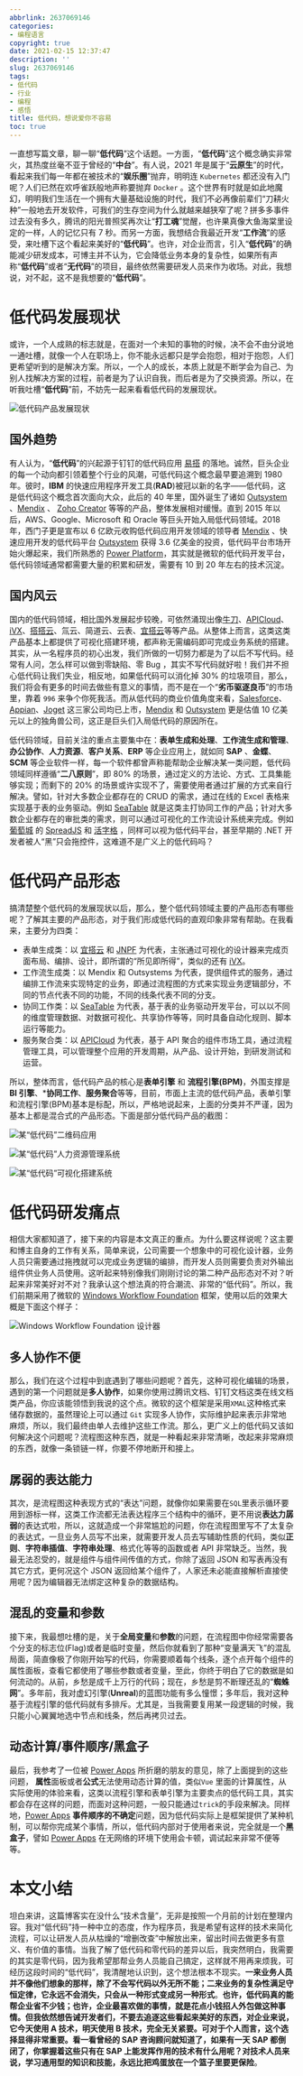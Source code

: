 ```yaml
---
abbrlink: 2637069146
categories:
- 编程语言
copyright: true
date: 2021-02-15 12:37:47
description: ''
slug: 2637069146
tags:
- 低代码
- 行业
- 编程
- 感悟
title: 低代码，想说爱你不容易
toc: true
---
```


一直想写篇文章，聊一聊“**低代码**”这个话题。一方面，“**低代码**”这个概念确实非常火，其热度丝毫不亚于曾经的“**中台**”。有人说，2021 年是属于“**云原生**”的时代，看起来我们每一年都在被技术的“**娱乐圈**”抛弃，明明连 `Kubernetes` 都还没有入门呢？人们已然在欢呼雀跃般地声称要抛弃 `Docker` 。这个世界有时就是如此地魔幻，明明我们生活在一个拥有大量基础设施的时代，我们不必再像前辈们“刀耕火种”一般地去开发软件，可我们的生存空间为什么就越来越狭窄了呢？拼多多事件过去没有多久，腾讯的阳光普照奖再次让“**打工魂**”觉醒，也许果真像大鱼海棠里设定的一样，人的记忆只有 7 秒。而另一方面，我想结合我最近开发“**工作流**”的感受，来吐槽下这个看起来美好的“**低代码**”。也许，对企业而言，引入“**低代码**”的确能减少研发成本，可博主并不认为，它会降低业务本身的复杂性，如果所有声称“**低代码**”或者“**无代码**”的项目，最终依然需要研发人员来作为收场。对此，我想说，对不起，这不是我想要的“**低代码**”。

# 低代码发展现状

或许，一个人成熟的标志就是，在面对一个未知的事物的时候，决不会不由分说地一通吐槽，就像一个人在职场上，你不能永远都只是学会抱怨，相对于抱怨，人们更希望听到的是解决方案。所以，一个人的成长，本质上就是不断学会为自己、为别人找解决方案的过程，前者是为了认识自我，而后者是为了交换资源。所以，在听我吐槽“**低代码**”前，不妨先一起来看看低代码的发展现状。

![低代码产品发展现状](https://i.loli.net/2021/02/15/j6dAcDPEopHSLCa.png)

## 国外趋势

有人认为，“**低代码**”的兴起源于钉钉的低代码应用 [易搭](https://www.aliwork.com/) 的落地。诚然，巨头企业的每一个动向都引领着整个行业的风潮，可低代码这个概念最早要追溯到 1980 年。彼时，**IBM** 的快速应用程序开发工具(**RAD**)被冠以新的名字——低代码，这是低代码这个概念首次面向大众，此后的 40 年里，国外诞生了诸如 [Outsystem](https://www.outsystems.com/) 、[Mendix](https://www.mendix.com/) 、 [Zoho Creator](https://www.zoho.com/creator/developers/) 等等的产品，整体发展相对缓慢。直到 2015 年以后，AWS、Google、Microsoft 和 Oracle 等巨头开始入局低代码领域。2018 年，西门子更是宣布以 6 亿欧元收购低代码应用开发领域的领导者 [Mendix](https://www.mendix.com/) 、快速应用开发的低代码平台 [Outsystem](https://www.outsystems.com/) 获得 3.6 亿美金的投资，低代码平台市场开始火爆起来，我们所熟悉的 [Power Platform](https://docs.microsoft.com/zh-cn/power-platform/)，其实就是微软的低代码开发平台，低代码领域通常都需要大量的积累和研发，需要有 10 到 20 年左右的技术沉淀。

## 国内风云

国内的低代码领域，相比国外发展起步较晚，可依然涌现出像[牛刀](https://www.newdao.net/)、[APICloud](https://www.apicloud.com/)、[iVX](https://www.ivx.cn/)、[搭搭云](https://www.dadayun.cn/index)、氚云、简道云、云表、[宜搭云](https://www.aliwork.com/)等等产品。从整体上而言，这类这类产品基本上都提供了可视化搭建环境，都声称无需编码即可完成业务系统的搭建。其实，从一名程序员的初心出发，我们所做的一切努力都是为了以后不写代码。经常有人问，怎么样可以做到零缺陷、零 Bug ，其实不写代码就好啦！我们并不担心低代码让我们失业，相反地，如果低代码可以消化掉 30% 的垃圾项目，那么，我们将会有更多的时间去做些有意义的事情，而不是在一个“**劣币驱逐良币**”的市场里，靠着 `996` 来争个你死我活。而从低代码的商业价值角度来看，[Salesforce](https://www.salesforce.com)、[Appian](https://www.appian.co.uk/)、[Joget](https://www.joget.org/) 这三家公司均已上市，[Mendix](https://www.mendix.com/) 和 [Outsystem](https://www.outsystems.com/) 更是估值 10 亿美元以上的独角兽公司，这正是巨头们入局低代码的原因所在。

低代码领域，目前关注的重点主要集中在：**表单生成和处理**、**工作流生成和管理**、**办公协作**、**人力资源**、**客户关系**、**ERP** 等企业应用上，就如同 **SAP** 、**金蝶**、 **SCM** 等企业软件一样，每一个软件都曾声称能帮助企业解决某一类问题，低代码领域同样遵循“**二八原则**”，即 80% 的场景，通过定义的方法论、方式、工具集能够实现；而剩下的 20% 的场景或许实现不了，需要使用者通过扩展的方式来自行解决。譬如，针对大多数企业都存在的 CRUD 的需求，通过在线的 Excel 表格来实现基于表的业务驱动。例如 [SeaTable](https://www.seatable.cn/) 就是这类主打协同工作的产品；针对大多数企业都存在的审批类的需求，则可以通过可视化的工作流设计系统来完成。例如 [葡萄城](https://www.grapecity.com.cn/aboutus) 的 [SpreadJS](https://www.grapecity.com.cn/developer/spreadjs) 和 [活字格](https://www.grapecity.com.cn/solutions/huozige) ，同样可以视为低代码平台，甚至早期的 .NET 开发者被人“黑”只会拖控件，这难道不是广义上的低代码吗？

# 低代码产品形态

搞清楚整个低代码的发展现状以后，那么，整个低代码领域主要的产品形态有哪些呢？了解其主要的产品形态，对于我们形成低代码的直观印象非常有帮助。在我看来，主要分为四类：

* 表单生成类：以 [宜搭云](https://www.aliwork.com/) 和 [JNPF](https://www.jnpfsoft.com/) 为代表，主张通过可视化的设计器来完成页面布局、编排、设计，即所谓的“所见即所得”，类似的还有 [iVX](https://www.ivx.cn/)。
* 工作流生成类：以 Mendix 和 Outsystems 为代表，提供组件式的服务，通过编排工作流来实现特定的业务，即通过流程图的方式来实现业务逻辑部分，不同的节点代表不同的功能，不同的线条代表不同的分支。
* 协同工作类：以 [SeaTable](https://www.seatable.cn/) 为代表，基于表的业务驱动开发平台，可以以不同的维度管理数据、对数据可视化、共享协作等等，同时具备自动化规则、脚本运行等能力。
* 服务聚合类：以 [APICloud](https://www.apicloud.com/) 为代表，基于 API 聚合的组件市场工具，通过流程管理工具，可以管理整个应用的开发周期，从产品、设计开始，到研发测试和运营。

所以，整体而言，低代码产品的核心是**表单引擎** 和 **流程引擎(BPM)**，外围支撑是**BI 引擎**、***协同工作**、**服务聚合**等等，目前，市面上主流的低代码产品，表单引擎和流程引擎(BPM)基本是标配，所以，严格地说起来，上面的分类并不严谨，因为基本上都是混合式的产品形态。下面是部分低代码产品的截图：

![某“低代码”二维码应用](https://i.loli.net/2021/02/15/sY4r1ZHevJlKIE6.png)

![某“低代码”人力资源管理系统](https://i.loli.net/2021/02/15/u6AIRJGCeV4hPSg.png)

![某“低代码”可视化搭建系统](https://i.loli.net/2021/02/15/4DyZAzi53wVEn6p.png)

# 低代码研发痛点

相信大家都知道了，接下来的内容是本文真正的重点。为什么要这样说呢？这主要和博主自身的工作有关系，简单来说，公司需要一个想象中的可视化设计器，业务人员只需要通过拖拽就可以完成业务逻辑的编排，而开发人员则需要负责对外输出组件供业务人员使用。这听起来特别像我们刚刚讨论的第二种产品形态对不对？听起来非常美好对不对？我承认这个想法真的符合潮流、非常的“低代码”。所以，我们前期采用了微软的 [Windows Workflow Foundation](https://docs.microsoft.com/zh-cn/dotnet/framework/windows-workflow-foundation/) 框架，使用以后的效果大概是下面这个样子：

![Windows Workflow Foundation 设计器](https://i.loli.net/2021/02/15/hYpq4nCk5BsFdHi.jpg)

## 多人协作不便

那么，我们在这个过程中到底遇到了哪些问题呢？首先，这种可视化编辑的场景，遇到的第一个问题就是**多人协作**，如果你使用过腾讯文档、钉钉文档这类在线文档类产品，你应该能领悟到我说的这个点。微软的这个框架是采用`XMAL`这种格式来储存数据的，虽然理论上可以通过 `Git` 实现多人协作，实际维护起来表示非常地麻烦，所以，我们最终由单人去维护这些工作流。那么，更广义上的低代码又该如何解决这个问题呢？流程图这种东西，就是一种看起来非常清晰，改起来非常麻烦的东西，就像一条锁链一样，你要不停地断开和接上。

## 孱弱的表达能力

其次，是流程图这种表现方式的“表达”问题，就像你如果需要在`SQL`里表示循环要用到游标一样，这类工作流都无法表达程序三个结构中的循环，更不用说**表达力孱弱**的表达式啦，所以，这就造成一个非常尴尬的问题，你在流程图里写不了太复杂的表达式，一旦业务人员写不出来，就需要开发人员去写辅助性质的代码，类似**正则**、**字符串插值**、**字符串处理**、格式化等等的函数或者 API 非常缺乏。当然，我最无法忍受的，就是组件与组件间传值的方式，你除了返回 JSON 和写表再没有其它方式，更何况这个 JSON 返回给某个组件了，人家还未必能直接解析直接使用呢？因为编辑器无法绑定这种复杂的数据结构。

## 混乱的变量和参数

接下来，我最想吐槽的是，关于**全局变量**和**参数**的问题，在流程图中你经常需要各个分支的标志位(Flag)或者是临时变量，然后你就看到了那种“变量满天飞”的混乱局面，简直像极了你刚开始写的代码，你需要顺着每个线条，逐个点开每个组件的属性面板，查看它都使用了哪些参数或者变量，至此，你终于明白了它的数据是如何流动的。从前，乡愁是成千上万行的代码；现在，乡愁是剪不断理还乱的“**蜘蛛网**”。多年前，我对虚幻引擎(**Unreal**)的蓝图功能有多么憧憬；多年后，我对这种基于流程引擎的低代码就有多排斥。尤其是，当我需要复用某一段逻辑的时候，我只能小心翼翼地选中节点和线条，然后再拷贝过去。

## 动态计算/事件顺序/黑盒子
最后，我参考了一位被 [Power Apps](https://powerapps.microsoft.com/zh-cn/) 所折磨的朋友的意见，除了上面提到的这些问题， **属性**面板或者**公式**无法使用动态计算的值，类似`Vue` 里面的计算属性，从实际使用的体验来看，这类以流程引擎和表单引擎为主要卖点的低代码工具，其实都会存在这样的问题，而面对这种问题，一般只能通过`trick`的手段来解决。同样地，[Power Apps](https://powerapps.microsoft.com/zh-cn/) **事件顺序的不确定**问题，因为低代码实际上是框架提供了某种机制，可以帮你完成某个事情，所以，低代码内部对于使用者来说，完全就是一个**黑盒子**，譬如 [Power Apps](https://powerapps.microsoft.com/zh-cn/) 在无网络的环境下使用会卡顿，调试起来非常不便等等。

# 本文小结

坦白来讲，这篇博客实在没什么“技术含量”，无非是按照一个月前的计划在整理内容。我对“低代码”持一种中立的态度，作为程序员，我是希望有这样的技术来简化流程，可以让研发人员从枯燥的“增删改查”中解放出来，留出时间去做更多有意义、有价值的事情。当我了解了低代码和零代码的差异以后，我突然明白，我需要的其实是零代码，因为我希望那帮业务人员能自己搞定，这样就不用再来烦我，可经历这段时间的“低代码”，我清醒地认识到，这个想法根本不现实。**一来业务人员并不像他们想象的那样，除了不会写代码以外无所不能；二来业务的复杂性满足守恒定律，它永远不会消失，只会从一种形式变成另一种形式**。**也许，低代码真的能帮企业省不少钱；也许，企业最喜欢做的事情，就是花点小钱招人外包做这种事情。但我依然想告诫开发者们，不要去追逐这些看起来美好的东西，对企业来说，它今天使用 A 技术，明天使用 B 技术，完全无关紧要。可对于个人而言，这个选择显得非常重要。看一看曾经的 SAP 咨询顾问就知道了，如果有一天 SAP 都倒闭了，你掌握着这些只有在 SAP 上能发挥作用的技术有什么用呢？对技术人员来说，学习通用型的知识和技能，永远比把鸡蛋放在一个篮子里要更保险**。